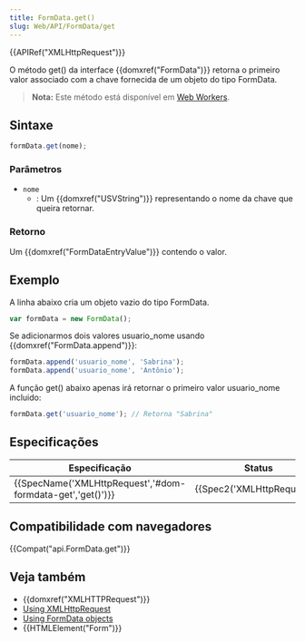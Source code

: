 ```yaml
---
title: FormData.get()
slug: Web/API/FormData/get
---
```


{{APIRef("XMLHttpRequest")}}

O método get() da interface {{domxref("FormData")}} retorna o primeiro valor associado com a chave fornecida de um objeto do tipo FormData.

> **Nota:** Este método está disponível em [Web Workers](/pt-BR/docs/Web/API/Web_Workers_API).

## Sintaxe

```js
formData.get(nome);
```

### Parâmetros

- `nome`
  - : Um {{domxref("USVString")}} representando o nome da chave que queira retornar.

### Retorno

Um {{domxref("FormDataEntryValue")}} contendo o valor.

## Exemplo

A linha abaixo cria um objeto vazio do tipo FormData.

```js
var formData = new FormData();
```

Se adicionarmos dois valores usuario_nome usando {{domxref("FormData.append")}}:

```js
formData.append('usuario_nome', 'Sabrina');
formData.append('usuario_nome', 'Antônio');
```

A função get() abaixo apenas irá retornar o primeiro valor usuario_nome incluido:

```js
formData.get('usuario_nome'); // Retorna "Sabrina"
```

## Especificações

| Especificação                                                                | Status                               | Comentário |
| ---------------------------------------------------------------------------- | ------------------------------------ | ---------- |
| {{SpecName('XMLHttpRequest','#dom-formdata-get','get()')}} | {{Spec2('XMLHttpRequest')}} |            |

## Compatibilidade com navegadores

{{Compat("api.FormData.get")}}

## Veja também

- {{domxref("XMLHTTPRequest")}}
- [Using XMLHttpRequest](/pt-BR/docs/DOM/XMLHttpRequest/Using_XMLHttpRequest)
- [Using FormData objects](/pt-BR/docs/DOM/XMLHttpRequest/FormData/Using_FormData_Objects)
- {{HTMLElement("Form")}}
